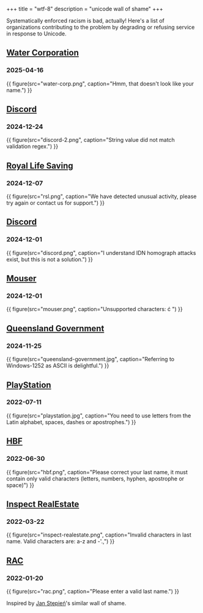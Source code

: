 +++
title = "wtf-8"
description = "unicode wall of shame"
+++

Systematically enforced racism is bad, actually! Here's a list of organizations contributing to
the problem by degrading or refusing service in response to Unicode.

## [Water Corporation](https://www.watercorporation.com.au/)
### 2025-04-16

{{ figure(src="water-corp.png", caption="Hmm, that doesn't look like your name.") }}

## [Discord](https://discord.com)
### 2024-12-24

{{ figure(src="discord-2.png", caption="String value did not match validation regex.") }}

## [Royal Life Saving](https://www.rslwa.org.au/)
### 2024-12-07

{{ figure(src="rsl.png", caption="We have detected unusual activity, please try again or contact us for support.") }}

## [Discord](https://discord.com)
### 2024-12-01

{{ figure(src="discord.png", caption="I understand IDN homograph attacks exist, but this is not a solution.") }}

## [Mouser](https://au.mouser.com)
### 2024-12-01

{{ figure(src="mouser.png", caption="Unsupported characters: ć ") }}

## [Queensland Government](https://www.publications.qld.gov.au/ckan-publications-attachments-prod/resources/6f80a6e2-a991-4015-acb1-e7599f072bfb/rbdm-prohibitted-name-policy.pdf?ETag=1d8514620c089157d8ebf5fc87ea8726)
### 2024-11-25

{{ figure(src="queensland-government.jpg", caption="Referring to Windows-1252 as ASCII is delightful.") }}

## [PlayStation](http://playstation.com/)
### 2022-07-11

{{ figure(src="playstation.jpg", caption="You need to use letters from the Latin alphabet, spaces, dashes or apostrophes.") }}

## [HBF](http://hbf.com.au/)
### 2022-06-30

{{ figure(src="hbf.png", caption="Please correct your last name, it must contain only valid characters (letters, numbers, hyphen, apostrophe or space)") }}

## [Inspect RealEstate](https://www.inspectrealestate.com.au/)
### 2022-03-22

{{ figure(src="inspect-realestate.png", caption="Invalid characters in last name. Valid characters are: a-z and -'.,") }}

## [RAC](https://rac.com.au/)
### 2022-01-20

{{ figure(src="rac.png", caption="Please enter a valid last name.") }}

Inspired by [Jan Stępień](https://wtf-8.stępień.com/)'s similar wall of shame.

